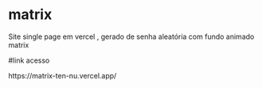 # matrix
Site single page em vercel , gerado de senha aleatória com fundo animado matrix

#link acesso 
<link>https://matrix-ten-nu.vercel.app/<link/>

